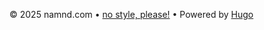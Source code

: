 © 2025 namnd.com • [no style, please!](https://github.com/hanwenguo/hugo-theme-nostyleplease) • Powered by [Hugo](https://gohugo.io)
